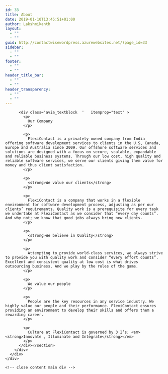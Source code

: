 ```yaml
---
id: 33
title: About
date: 2019-01-10T13:45:51+01:00
author: Lakshmikanth
layout:
  - ""
  - ""
guid: http://contactwisewordpress.azurewebsites.net/?page_id=33
sidebar:
  - ""
  - ""
footer:
  - ""
  - ""
header_title_bar:
  - ""
  - ""
header_transparency:
  - ""
  - ""
---
```

</div></div></div><!-- close content main div --></div></div>

<div id='av_section_16' class='avia-section main_color avia-section-default avia-no-border-styling avia-bg-style-scroll   container_wrap sidebar_right' style=' '  >
  <div class='container' >
    <div class='template-page content  av-content-small alpha units'>
      <div class='post-entry post-entry-type-page post-entry-1078'>
        <div class='entry-content-wrapper clearfix'>
          <section class="av_textblock_section " itemscope="itemscope" itemtype="https://schema.org/CreativeWork" >
          
          <div class='avia_textblock  '   itemprop="text" >
            <p>
              Our Company
            </p>
            
            <p>
              FlexiContact is a privately owned company from India offering software development services to clients in the U.S, Canada, Europe and Australia since 2009. Our offshore software services and solutions are designed with a focus on secure, scalable, expandable and reliable business systems. Through our low cost, high quality and reliable software services, we serve our clients giving them value for money and thus client satisfaction.
            </p>
            
            <p>
              <strong>We value our clients</strong>
            </p>
            
            <p>
              FlexiContact is a company that works in a flexible environment for software development process, adjusting as per our clients’ requirements. Quality work is a prerequisite for every task we undertake at FlexiContact as we consider that “every day counts”. And why not; we know that good jobs always bring new clients.
            </p>
            
            <p>
              <strong>We believe in Quality</strong>
            </p>
            
            <p>
              Attempting to provide world-class services, we always strive to provide you with quality work and consider “every effort counts”. Excellent and consistent quality at low cost is what drives outsourcing business. And we play by the rules of the game.
            </p>
            
            <p>
              We value our people
            </p>
            
            <p>
              People are the key resources in any service industry. We highly value our people and their performance. FlexiContact ensures providing an environment to develop their skills and offers them a rewarding career.
            </p>
            
            <p>
              Culture at FlexiContact is governed by 3 I’s; <em><strong>Innovate , Illuminate and Integrate</strong></em>
            </p>
          </div></section>
        </div>
      </div>
    </div>
    
    <!-- close content main div -->
  </div>
</div>

<div id='after_section_16' class='main_color av_default_container_wrap container_wrap sidebar_right' style=' '  >
  <div class='container' >
    <div class='template-page content  av-content-small alpha units'>
      <div class='post-entry post-entry-type-page post-entry-1078'>
        <div class='entry-content-wrapper clearfix'>